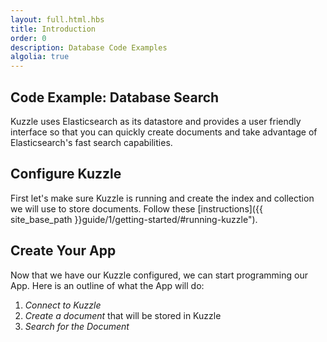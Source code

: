 ```yaml
---
layout: full.html.hbs
title: Introduction
order: 0
description: Database Code Examples
algolia: true
---
```



## Code Example: Database Search 

Kuzzle uses Elasticsearch as its datastore and provides a user friendly interface so that you can quickly create documents and take advantage of Elasticsearch's fast search capabilities.


## Configure Kuzzle

First let's make sure Kuzzle is running and create the index and collection we will use to store documents. Follow these [instructions]({{ site_base_path }}guide/1/getting-started/#running-kuzzle").


## Create Your App

Now that we have our Kuzzle configured, we can start programming our App. Here is an outline of what the App will do:

1. *Connect to Kuzzle*
2. *Create a document* that will be stored in Kuzzle
3. *Search for the Document*

